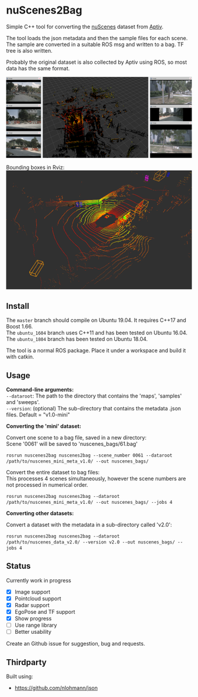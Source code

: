 # nuScenes2Bag

Simple C++ tool for converting the [nuScenes](https://www.nuscenes.org/) dataset from [Aptiv](https://www.aptiv.com).

The tool loads the json metadata and then the sample files for each scene. The sample are converted in a suitable ROS msg and written to a bag. TF tree is also written.

Probably the original dataset is also collected by Aptiv using ROS, so most data has the same format.

![](images/ros_preview.png)

Bounding boxes in Rviz:  
![](images/rviz_bounding_boxes.png)  

## Install

The `master` branch should compile on Ubuntu 19.04. It requires C++17 and Boost 1.66.  
The `ubuntu_1604` branch uses C++11 and has been tested on Ubuntu 16.04.  
The `ubuntu_1804` branch has been tested on Ubuntu 18.04.  

The tool is a normal ROS package. Place it under a workspace and build it with catkin.


## Usage

**Command-line arguments:**  
`--dataroot`: The path to the directory that contains the 'maps', 'samples' and 'sweeps'.  
`--version`: (optional) The sub-directory that contains the metadata .json files. Default = "v1.0-mini"  


**Converting the 'mini' dataset:**  

Convert one scene to a bag file, saved in a new directory:  
Scene '0061' will be saved to 'nuscenes_bags/61.bag'
```
rosrun nuscenes2bag nuscenes2bag --scene_number 0061 --dataroot /path/to/nuscenes_mini_meta_v1.0/ --out nuscenes_bags/
``` 


Convert the entire dataset to bag files:  
This processes 4 scenes simultaneously, however the scene numbers are not processed in numerical order.
```
rosrun nuscenes2bag nuscenes2bag --dataroot /path/to/nuscenes_mini_meta_v1.0/ --out nuscenes_bags/ --jobs 4
```


**Converting other datasets:**  

Convert a dataset with the metadata in a sub-directory called 'v2.0':  
```
rosrun nuscenes2bag nuscenes2bag --dataroot /path/to/nuscenes_data_v2.0/ --version v2.0 --out nuscenes_bags/ --jobs 4
```


## Status 

Currently work in progress

- [x] Image support
- [x] Pointcloud support
- [x] Radar support
- [x] EgoPose and TF support
- [x] Show progress
- [ ] Use range library
- [ ] Better usability

Create an Github issue for suggestion, bug and requests. 

## Thirdparty

Built using:

 - https://github.com/nlohmann/json
